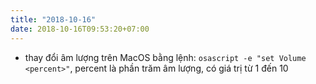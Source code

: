 ```yaml
---
title: "2018-10-16"
date: 2018-10-16T09:53:20+07:00
---
```


- thay đổi âm lượng trên MacOS bằng lệnh: `osascript -e "set Volume <percent>"`, percent là phần trăm âm lượng, có giá trị từ 1 đến 10
